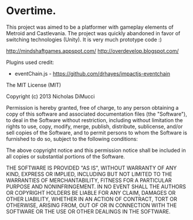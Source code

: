 Overtime.
======
This project was aimed to be a platformer with gameplay elements of Metroid and Castlevania. The project was quickly abandoned in favor of switching technologies (Unity). It is very much prototype code :)

http://mindshaftgames.appspot.com/
http://overdevelop.blogspot.com/

Plugins used credit:
* eventChain.js - https://github.com/drhayes/impactjs-eventchain

The MIT License (MIT)

Copyright (c) 2013 Nicholas DiMucci

Permission is hereby granted, free of charge, to any person obtaining a copy of
this software and associated documentation files (the "Software"), to deal in
the Software without restriction, including without limitation the rights to
use, copy, modify, merge, publish, distribute, sublicense, and/or sell copies of
the Software, and to permit persons to whom the Software is furnished to do so,
subject to the following conditions:

The above copyright notice and this permission notice shall be included in all
copies or substantial portions of the Software.

THE SOFTWARE IS PROVIDED "AS IS", WITHOUT WARRANTY OF ANY KIND, EXPRESS OR
IMPLIED, INCLUDING BUT NOT LIMITED TO THE WARRANTIES OF MERCHANTABILITY, FITNESS
FOR A PARTICULAR PURPOSE AND NONINFRINGEMENT. IN NO EVENT SHALL THE AUTHORS OR
COPYRIGHT HOLDERS BE LIABLE FOR ANY CLAIM, DAMAGES OR OTHER LIABILITY, WHETHER
IN AN ACTION OF CONTRACT, TORT OR OTHERWISE, ARISING FROM, OUT OF OR IN
CONNECTION WITH THE SOFTWARE OR THE USE OR OTHER DEALINGS IN THE SOFTWARE.
